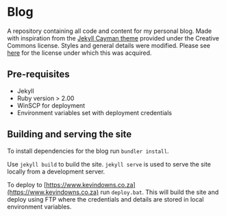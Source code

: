 # Blog
A repository containing all code and content for my personal blog. Made with inspiration from the [Jekyll Cayman theme](https://github.com/pietromenna/jekyll-cayman-theme) provided under the Creative Commons license. Styles and general details were modified. Please see [here](https://creativecommons.org/licenses/by/4.0/) for the license under which this was acquired.

## Pre-requisites
* Jekyll
* Ruby version > 2.00
* WinSCP for deployment
* Environment variables set with deployment credentials

## Building and serving the site

To install dependencies for the blog run `bundler install`.

Use `jekyll build` to build the site. `jekyll serve` is used to serve the site locally from a development server. 

To deploy to [https://www.kevindowns.co.za](https://www.kevindowns.co.za) run `deploy.bat`. This will build the site and deploy using FTP where the credentials and details are stored in local environment variables.